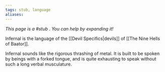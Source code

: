 ```yaml
---
tags: stub, language
aliases:
---
```


*This page is a #stub . You can help by expanding it!*

Infernal is the language of the [[Devil Specifics|devils]] of [[The Nine Hells of Baator]].

Infernal sounds like the rigorous thrashing of metal. It is built to be spoken by beings with a forked tongue, and is quite exhausting to speak without such a long verbal musculature.